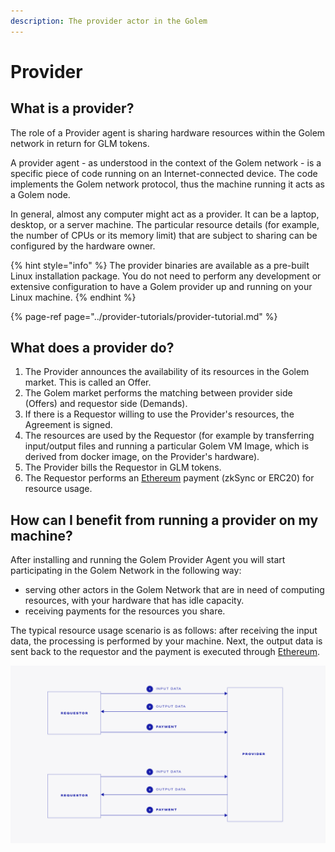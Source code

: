 ```yaml
---
description: The provider actor in the Golem
---
```


# Provider

## What is a provider?

The role of a Provider agent is sharing hardware resources within the Golem network in return for GLM tokens.

A provider agent - as understood in the context of the Golem network - is a specific piece of code running on an Internet-connected device. The code implements the Golem network protocol, thus the machine running it acts as a Golem node.

In general, almost any computer might act as a provider. It can be a laptop, desktop, or a server machine. The particular resource details \(for example, the number of CPUs or its memory limit\) that are subject to sharing can be configured by the hardware owner.

{% hint style="info" %}
The provider binaries are available as a pre-built Linux installation package. You do not need to perform any development or extensive configuration to have a Golem provider up and running on your Linux machine.
{% endhint %}

{% page-ref page="../provider-tutorials/provider-tutorial.md" %}

## What does a provider do?

1. The Provider announces the availability of its resources in the Golem market. This is called an Offer.
2. The Golem market performs the matching between provider side \(Offers\) and requestor side  \(Demands\).
3. If there is a Requestor willing to use the Provider's resources, the Agreement is signed.
4. The resources are used by the Requestor \(for example by transferring input/output files and running a particular Golem VM Image, which is derived from docker image, on the Provider's hardware\).
5. The Provider bills the Requestor in GLM tokens.
6. The Requestor performs an [Ethereum](https://ethereum.org/) payment \(zkSync or ERC20\) for resource usage.

## How can I benefit from running a provider on my machine?

After installing and running the Golem Provider Agent you will start participating in the Golem Network in the following way:

* serving other actors in the Golem Network that are in need of computing resources, with your hardware that has idle capacity.
* receiving payments for the resources you share.

The typical resource usage scenario is as follows: after receiving the input data, the processing is performed by your machine. Next, the output data is sent back to the requestor and the payment is executed through [Ethereum](https://ethereum.org/).

![](../.gitbook/assets/tnm-docs-infographics-02.jpg)

